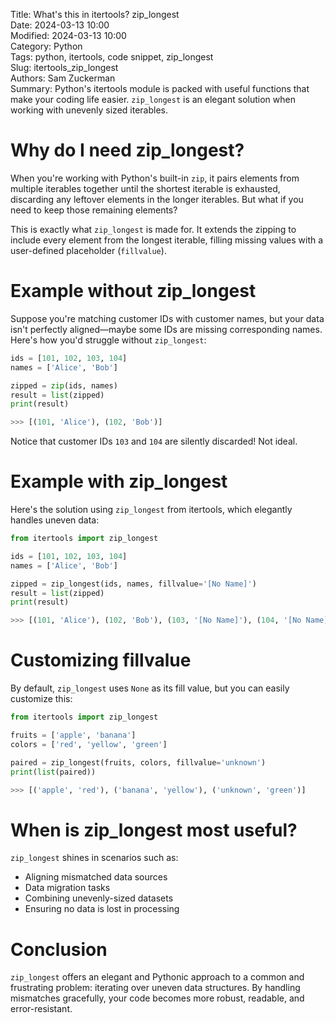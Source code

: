 Title: What's this in itertools? zip_longest  
Date: 2024-03-13 10:00  
Modified: 2024-03-13 10:00  
Category: Python  
Tags: python, itertools, code snippet, zip_longest  
Slug: itertools_zip_longest  
Authors: Sam Zuckerman  
Summary: Python's itertools module is packed with useful functions that make your coding life easier. `zip_longest` is an elegant solution when working with unevenly sized iterables.

# Why do I need zip_longest?

When you're working with Python's built-in `zip`, it pairs elements from multiple iterables together until the shortest iterable is exhausted, discarding any leftover elements in the longer iterables. But what if you need to keep those remaining elements?

This is exactly what `zip_longest` is made for. It extends the zipping to include every element from the longest iterable, filling missing values with a user-defined placeholder (`fillvalue`).

# Example without zip_longest

Suppose you're matching customer IDs with customer names, but your data isn't perfectly aligned—maybe some IDs are missing corresponding names. Here's how you'd struggle without `zip_longest`:

```python
ids = [101, 102, 103, 104]
names = ['Alice', 'Bob']

zipped = zip(ids, names)
result = list(zipped)
print(result)

>>> [(101, 'Alice'), (102, 'Bob')]
```

Notice that customer IDs `103` and `104` are silently discarded! Not ideal.

# Example with zip_longest

Here's the solution using `zip_longest` from itertools, which elegantly handles uneven data:

```python
from itertools import zip_longest

ids = [101, 102, 103, 104]
names = ['Alice', 'Bob']

zipped = zip_longest(ids, names, fillvalue='[No Name]')
result = list(zipped)
print(result)

>>> [(101, 'Alice'), (102, 'Bob'), (103, '[No Name]'), (104, '[No Name]')]
```

# Customizing fillvalue

By default, `zip_longest` uses `None` as its fill value, but you can easily customize this:

```python
from itertools import zip_longest

fruits = ['apple', 'banana']
colors = ['red', 'yellow', 'green']

paired = zip_longest(fruits, colors, fillvalue='unknown')
print(list(paired))

>>> [('apple', 'red'), ('banana', 'yellow'), ('unknown', 'green')]
```

# When is zip_longest most useful?

`zip_longest` shines in scenarios such as:

- Aligning mismatched data sources
- Data migration tasks
- Combining unevenly-sized datasets
- Ensuring no data is lost in processing

# Conclusion

`zip_longest` offers an elegant and Pythonic approach to a common and frustrating problem: iterating over uneven data structures. By handling mismatches gracefully, your code becomes more robust, readable, and error-resistant.

